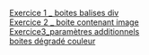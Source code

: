 [Exercice 1 _ boites balises div](exercice.html) <br>
[Exercice 2 _ boite contenant image](exercice2_boite_image.html) <br>
[Exercice3_paramètres additionnels](exercice3.html)<br>
[boites dégradé couleur](degrades.html)

